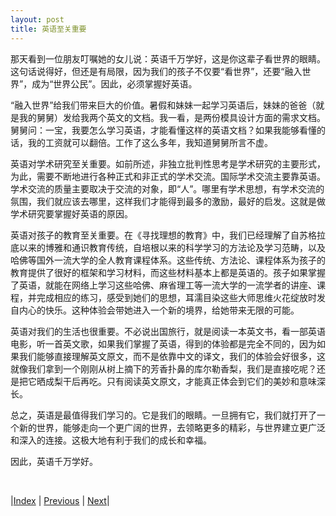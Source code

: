 ```yaml
---
layout: post
title: 英语至关重要
---
```


那天看到一位朋友叮嘱她的女儿说：英语千万学好，这是你这辈子看世界的眼睛。这句话说得好，但还是有局限，因为我们的孩子不仅要“看世界”，还要“融入世界”，成为“世界公民”。因此，必须掌握好英语。

“融入世界”给我们带来巨大的价值。暑假和妹妹一起学习英语后，妹妹的爸爸（就是我的舅舅）发给我两个英文的文档。我一看，是两份模具设计方面的需求文档。舅舅问：一宝，我要怎么学习英语，才能看懂这样的英语文档？如果我能够看懂的话，我的工资就可以翻倍。工作了这么多年，我知道舅舅所言不虚。

英语对学术研究至关重要。如前所述，非独立批判性思考是学术研究的主要形式，为此，需要不断地进行各种正式和非正式的学术交流。国际学术交流主要靠英语。学术交流的质量主要取决于交流的对象，即“人”。哪里有学术思想，有学术交流的氛围，我们就应该去哪里，这样我们才能得到最多的激励，最好的启发。这就是做学术研究要掌握好英语的原因。

英语对孩子的教育至关重要。在《寻找理想的教育》中，我们已经理解了自苏格拉底以来的博雅和通识教育传统，自培根以来的科学学习的方法论及学习范畴，以及哈佛等国外一流大学的全人教育课程体系。这些传统、方法论、课程体系为孩子的教育提供了很好的框架和学习材料，而这些材料基本上都是英语的。孩子如果掌握了英语，就能在网络上学习这些哈佛、麻省理工等一流大学的一流学者的讲座、课程，并完成相应的练习，感受到她们的思想，耳濡目染这些大师思维火花绽放时发自内心的快乐。这种体验会带她进入一个新的境界，给她带来无限的可能。

英语对我们的生活也很重要。不必说出国旅行，就是阅读一本英文书，看一部英语电影，听一首英文歌，如果我们掌握了英语，得到的体验都是完全不同的，因为如果我们能够直接理解英文原文，而不是依靠中文的译文，我们的体验会好很多，这就像我们拿到一个刚刚从树上摘下的芳香扑鼻的库尔勒香梨，我们是直接吃呢？还是把它晒成梨干后再吃。只有阅读英文原文，才能真正体会到它们的美妙和意味深长。

总之，英语是最值得我们学习的。它是我们的眼睛。一旦拥有它，我们就打开了一个新的世界，能够走向一个更广阔的世界，去领略更多的精彩，与世界建立更广泛和深入的连接。这极大地有利于我们的成长和幸福。

因此，英语千万学好。

<br/>

|[Index](../../) | [Previous](0-0-intro) | [Next](1-0-problem)|